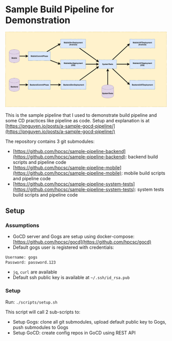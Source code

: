 # Sample Build Pipeline for Demonstration

![Pipeline Structure](https://raw.githubusercontent.com/hpcsc/sample-pipeline/master/sample-pipeline.png "Pipeline Structure")

This is the sample pipeline that I used to demonstrate build pipeline and some CD practices like pipeline as code. Setup and explanation is at [https://pnguyen.io/posts/a-sample-gocd-pipeline/](https://pnguyen.io/posts/a-sample-gocd-pipeline/)

The repository contains 3 git submodules:
- [https://github.com/hpcsc/sample-pipeline-backend](https://github.com/hpcsc/sample-pipeline-backend): backend build scripts and pipeline code
- [https://github.com/hpcsc/sample-pipeline-mobile](https://github.com/hpcsc/sample-pipeline-mobile): mobile build scripts and pipeline code
- [https://github.com/hpcsc/sample-pipeline-system-tests](https://github.com/hpcsc/sample-pipeline-system-tests): system tests build scripts and pipeline code

## Setup

### Assumptions

- GoCD server and Gogs are setup using docker-compose: [https://github.com/hpcsc/gocd](https://github.com/hpcsc/gocd)
- Default gogs user is registered with credentials:

```
Username: gogs
Password: password.123
```
- `jq`, `curl` are available
- Default ssh public key is available at `~/.ssh/id_rsa.pub`

### Setup

Run: `./scripts/setup.sh`

This script will call 2 sub-scripts to:

- Setup Gogs: clone all git submodules, upload default public key to Gogs, push submodules to Gogs
- Setup GoCD: create config repos in GoCD using REST API
